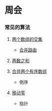 # 周会

### 常见的算法

1. [ 两个数组的交集](https://leetcode-cn.com/problems/intersection-of-two-arrays/)
    * [合并路由](https://github.com/382615666/jw-frame-test/blob/master/src/utils/index.js)

2. [两数之和](https://leetcode-cn.com/problems/two-sum/)
    
3. [合并两个有序数组](https://leetcode-cn.com/problems/merge-sorted-array/)
    * 倒序
4. [移动零](https://leetcode-cn.com/problems/move-zeroes/)
    * 指针
